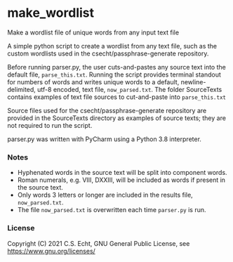 # make_wordlist
Make a wordlist file of unique words from any input text file

A simple python script to create a wordlist from any text file, such as the custom wordlists used in the csecht/passphrase-generate repository.

Before running parser.py, the user cuts-and-pastes any source text into the default file, `parse_this.txt`.
Running the script provides terminal standout for numbers of words and writes unique words to a default, newline-delimited, utf-8 encoded, text file, `now_parsed.txt`. The folder SourceTexts contains examples of text file sources to cut-and-paste into `parse_this.txt`

Source files used for the csecht/passphrase-generate repository are provided in the SourceTexts directory as examples of source texts; they are not required to run the script.

parser.py was written with PyCharm using a Python 3.8 interpreter.

### Notes
- Hyphenated words in the source text will be split into component words. 
- Roman numerals, e.g. VIII, DXXIII, will be included as words if present in the source text.
- Only words 3 letters or longer are included in the results file, `now_parsed.txt`.
- The file `now_parsed.txt` is overwritten each time `parser.py` is run.

### License
Copyright (C) 2021 C.S. Echt, GNU General Public License, see https://www.gnu.org/licenses/

